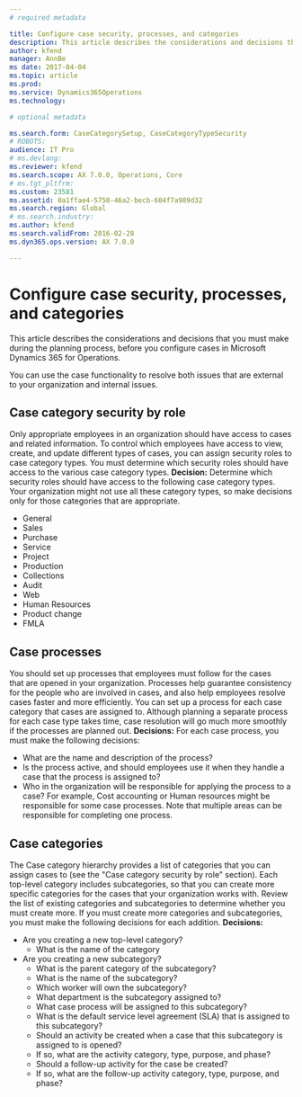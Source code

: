 ```yaml
---
# required metadata

title: Configure case security, processes, and categories
description: This article describes the considerations and decisions that you must make during the planning process, before you configure cases in Microsoft Dynamics 365 for Operations.
author: kfend
manager: AnnBe
ms date: 2017-04-04
ms.topic: article
ms.prod: 
ms.service: Dynamics365Operations
ms.technology: 

# optional metadata

ms.search.form: CaseCategorySetup, CaseCategoryTypeSecurity
# ROBOTS: 
audience: IT Pro
# ms.devlang: 
ms.reviewer: kfend
ms.search.scope: AX 7.0.0, Operations, Core
# ms.tgt_pltfrm: 
ms.custom: 23581
ms.assetid: 0a1ffae4-5750-46a2-becb-604f7a989d32
ms.search.region: Global
# ms.search.industry: 
ms.author: kfend
ms.search.validFrom: 2016-02-28
ms.dyn365.ops.version: AX 7.0.0

---
```


# Configure case security, processes, and categories

This article describes the considerations and decisions that you must make during the planning process, before you configure cases in Microsoft Dynamics 365 for Operations.

You can use the case functionality to resolve both issues that are external to your organization and internal issues.

## Case category security by role
Only appropriate employees in an organization should have access to cases and related information. To control which employees have access to view, create, and update different types of cases, you can assign security roles to case category types. You must determine which security roles should have access to the various case category types. **Decision:** Determine which security roles should have access to the following case category types. Your organization might not use all these category types, so make decisions only for those categories that are appropriate.

-   General
-   Sales
-   Purchase
-   Service
-   Project
-   Production
-   Collections
-   Audit
-   Web
-   Human Resources
-   Product change
-   FMLA

## Case processes
You should set up processes that employees must follow for the cases that are opened in your organization. Processes help guarantee consistency for the people who are involved in cases, and also help employees resolve cases faster and more efficiently. You can set up a process for each case category that cases are assigned to. Although planning a separate process for each case type takes time, case resolution will go much more smoothly if the processes are planned out. **Decisions:** For each case process, you must make the following decisions:

-   What are the name and description of the process?
-   Is the process active, and should employees use it when they handle a case that the process is assigned to?
-   Who in the organization will be responsible for applying the process to a case? For example, Cost accounting or Human resources might be responsible for some case processes. Note that multiple areas can be responsible for completing one process.

## Case categories
The Case category hierarchy provides a list of categories that you can assign cases to (see the "Case category security by role" section). Each top-level category includes subcategories, so that you can create more specific categories for the cases that your organization works with. Review the list of existing categories and subcategories to determine whether you must create more. If you must create more categories and subcategories, you must make the following decisions for each addition. **Decisions:**

-   Are you creating a new top-level category?
    -   What is the name of the category
-   Are you creating a new subcategory?
    -   What is the parent category of the subcategory?
    -   What is the name of the subcategory?
    -   Which worker will own the subcategory?
    -   What department is the subcategory assigned to?
    -   What case process will be assigned to this subcategory?
    -   What is the default service level agreement (SLA) that is assigned to this subcategory?
    -   Should an activity be created when a case that this subcategory is assigned to is opened?
    -   If so, what are the activity category, type, purpose, and phase?
    -   Should a follow-up activity for the case be created?
    -   If so, what are the follow-up activity category, type, purpose, and phase?


